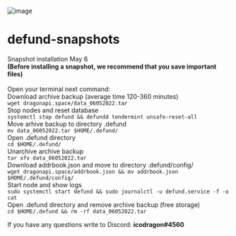 ![image](https://user-images.githubusercontent.com/104348282/166724700-f34d905c-2b94-49ff-a09d-5942958aecc7.png)
# defund-snapshots
Snapshot installation May 6</br> 
**(Before installing a snapshot, we recommend that you save important files)**
</br>
</br>
Open your terminal next command:</br>
Download archive backup (average time 120-360 minutes)</br>
`wget dragonapi.space/data_06052022.tar`</br>
Stop nodes and reset database</br>
`systemctl stop defund && defundd tendermint unsafe-reset-all`</br>
Move arhive backup to directory .defund</br>
`mv data_06052022.tar $HOME/.defund/`</br>
Open .defund directory</br>
`cd $HOME/.defund/`</br>
Unarchive archive backup</br>
`tar xfv data_06052022.tar`</br>
Download addrbook.json and move to directory .defund/config/</br>
`wget dragonapi.space/addrbook.json && mv addrbook.json $HOME/.defund/config/`</br>
Start node and show logs</br>
`sudo systemctl start defund && sudo journalctl -u defund.service -f -o cat`</br>
Open .defund directory and remove archive backup (free storage)</br>
`cd $HOME/.defund && rm -rf data_06052022.tar`</br>

If you have any questions write to Discord: **icodragon#4560**
